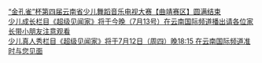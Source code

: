   
[“金孔雀”杯第四届云南省少儿舞蹈音乐电视大赛【曲靖赛区】圆满结束](http://www.dianyue.me/archives/224/sk6naw62o9ifgmed/)  
[少儿成长栏目《超级见闻家》将于今晚（7月13号）在云南国际频道播出请各位家长带小朋友注意观看](http://www.dianyue.me/archives/661/s4nqf2z1fi9oi9q1/)  
[少儿真人秀栏目《超级见闻家》将于​7月12日（周四）晚18:15 在云南国际频道准时与您见面](http://www.dianyue.me/archives/631/2mb62mbhclk1nqvv/)